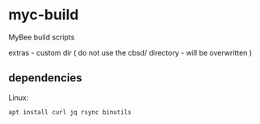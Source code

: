 # myc-build
MyBee build scripts

extras - custom dir ( do not use the cbsd/ directory - will be overwritten )


## dependencies

Linux:
```
apt install curl jq rsync binutils
```